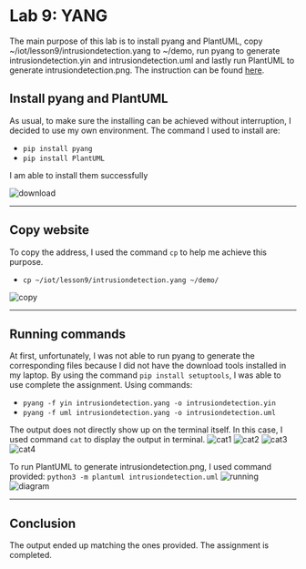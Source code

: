 # Lab 9: YANG
The main purpose of this lab is to install pyang and PlantUML, copy ~/iot/lesson9/intrusiondetection.yang to ~/demo, run pyang to generate intrusiondetection.yin and intrusiondetection.uml and lastly run PlantUML to generate intrusiondetection.png. The instruction can be found [here](https://github.com/kevinwlu/iot/tree/master/lesson9).

## Install pyang and PlantUML
As usual, to make sure the installing can be achieved without interruption, I decided to use my own environment. The command I used to install are: 
- `pip install pyang`
- `pip install PlantUML`

I am able to install them successfully

![download](https://github.com/YuningCao0512/Engineering_Design_VI/blob/main/lab9_pictures/download.png)

---
## Copy website
To copy the address, I used the command `cp` to help me achieve this purpose.
- `cp ~/iot/lesson9/intrusiondetection.yang ~/demo/`

![copy](https://github.com/YuningCao0512/Engineering_Design_VI/blob/main/lab9_pictures/copy.png)

---
## Running commands 
At first, unfortunately, I was not able to run pyang to generate the corresponding files because I did not have the download tools installed in my laptop. By using the command `pip install setuptools`, I was able to use complete the assignment. Using commands: 
- `pyang -f yin intrusiondetection.yang -o intrusiondetection.yin`
- `pyang -f uml intrusiondetection.yang -o intrusiondetection.uml`

The output does not directly show up on the terminal itself. In this case, I used command `cat` to display the output in terminal. 
![cat1](https://github.com/YuningCao0512/Engineering_Design_VI/blob/main/lab9_pictures/cat1.png)
![cat2](https://github.com/YuningCao0512/Engineering_Design_VI/blob/main/lab9_pictures/cat2.png)
![cat3](https://github.com/YuningCao0512/Engineering_Design_VI/blob/main/lab9_pictures/cat3.png)
![cat4](https://github.com/YuningCao0512/Engineering_Design_VI/blob/main/lab9_pictures/cat4.png)

To run PlantUML to generate intrusiondetection.png, I used command provided: `python3 -m plantuml intrusiondetection.uml`
![running](https://github.com/YuningCao0512/Engineering_Design_VI/blob/main/lab9_pictures/uml%20running.png)
![diagram](https://github.com/YuningCao0512/Engineering_Design_VI/blob/main/lab9_pictures/intrusiondetection.png)

---
## Conclusion
The output ended up matching the ones provided. The assignment is completed. 

